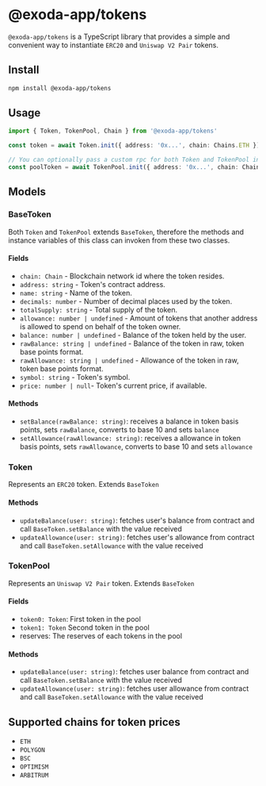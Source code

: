 # @exoda-app/tokens
`@exoda-app/tokens` is a TypeScript library that provides a simple and convenient way to instantiate `ERC20` and `Uniswap V2 Pair` tokens.

## Install
```bash
npm install @exoda-app/tokens
```

## Usage
```ts
import { Token, TokenPool, Chain } from '@exoda-app/tokens'

const token = await Token.init({ address: '0x...', chain: Chains.ETH })

// You can optionally pass a custom rpc for both Token and TokenPool initializers
const poolToken = await TokenPool.init({ address: '0x...', chain: Chains.ETH, rpc: 'https://rpc.ankr.com/eth' })
```

## Models

### BaseToken
Both `Token` and `TokenPool` extends `BaseToken`, therefore the methods and instance variables of this class can invoken from these two classes.

#### Fields
- `chain: Chain` - Blockchain network id where the token resides.
- `address: string` - Token's contract address.
- `name: string` - Name of the token.
- `decimals: number` - Number of decimal places used by the token.
- `totalSupply: string` - Total supply of the token.
- `allowance: number | undefined` - Amount of tokens that another address is allowed to spend on behalf of the token owner.
- `balance: number | undefined` - Balance of the token held by the user.
- `rawBalance: string | undefined` - Balance of the token in raw, token base points format.
- `rawAllowance: string | undefined` - Allowance of the token in raw, token base points format.
- `symbol: string` - Token's symbol.
- `price: number | null`- Token's current price, if available.

#### Methods
- `setBalance(rawBalance: string)`: receives a balance in token basis points, sets `rawBalance`, converts to base 10 and sets `balance`
- `setAllowance(rawAllowance: string)`: receives a allowance in token basis points, sets `rawAllowance`, converts to base 10 and sets `allowance`

### Token
Represents an `ERC20` token. Extends `BaseToken`

#### Methods
- `updateBalance(user: string)`: fetches user's balance from contract and call `BaseToken.setBalance` with the value received
- `updateAllowance(user: string)`: fetches user's allowance from contract and call `BaseToken.setAllowance` with the value received

### TokenPool
Represents an `Uniswap V2 Pair` token. Extends `BaseToken`

#### Fields
- `token0: Token`: First token in the pool
- `token1: Token` Second token in the pool
- reserves:  The reserves of each tokens in the pool

#### Methods
- `updateBalance(user: string)`: fetches user balance from contract and call `BaseToken.setBalance` with the value received
- `updateAllowance(user: string)`: fetches user allowance from contract and call `BaseToken.setAllowance` with the value received

## Supported chains for token prices
- `ETH`
- `POLYGON`
- `BSC`
- `OPTIMISM`
- `ARBITRUM`


